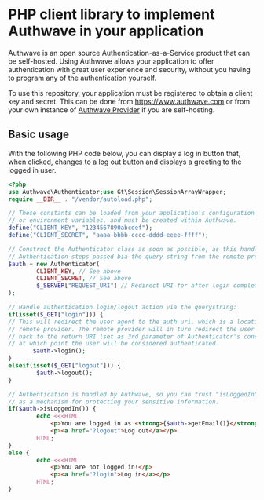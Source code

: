 PHP client library to implement Authwave in your application
============================================================

Authwave is an open source Authentication-as-a-Service product that can be self-hosted. Using Authwave allows your application to offer authentication with great user experience and security, without you having to program any of the authentication yourself.

To use this repository, your application must be registered to obtain a client key and secret. This can be done from https://www.authwave.com or from your own instance of [Authwave Provider](https://github.com/Authwave/provider) if you are self-hosting.

Basic usage
-----------

With the following PHP code below, you can display a log in button that, when clicked, changes to a log out button and displays a greeting to the logged in user.

```php
<?php
use Authwave\Authenticator;use Gt\Session\SessionArrayWrapper;
require __DIR__ . "/vendor/autoload.php";

// These constants can be loaded from your application's configuration
// or environment variables, and must be created within Authwave.
define("CLIENT_KEY", "1234567890abcdef");
define("CLIENT_SECRET", "aaaa-bbbb-cccc-dddd-eeee-ffff");

// Construct the Authenticator class as soon as possible, as this handles the
// Authentication steps passed bia the query string from the remote provider.
$auth = new Authenticator(
        CLIENT_KEY, // See above
        CLIENT_SECRET, // See above
        $_SERVER["REQUEST_URI"] // Redirect URI for after login completes
);

// Handle authentication login/logout action via the querystring:
if(isset($_GET["login"])) {
// This will redirect the user agent to the auth uri, which is a location on the 
// remote provider. The remote provider will in turn redirect the user agent
// back to the return URI (set as 3rd parameter of Authenticator's constructor),
// at which point the user will be considered authenticated.
       $auth->login();
}
elseif(isset($_GET["logout"])) {
        $auth->logout();
}

// Authentication is handled by Authwave, so you can trust "isLoggedIn"
// as a mechanism for protecting your sensitive information.
if($auth->isLoggedIn()) {
        echo <<<HTML
            <p>You are logged in as <strong>{$auth->getEmail()}</strong></p>
            <p><a href="?logout">Log out</a></p>
        HTML;
}
else {
        echo <<<HTML
            <p>You are not logged in!</p>
            <p><a href="?login">Log in</a></p>
        HTML;
}
```